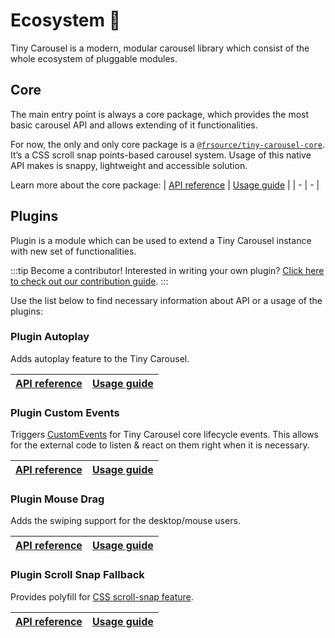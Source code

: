 # Ecosystem 🌳

Tiny Carousel is a modern, modular carousel library which consist of the whole ecosystem of pluggable modules.

## Core
The main entry point is always a core package, which provides the most basic carousel API and allows extending of it functionalities.

For now, the only and only core package is a [`@frsource/tiny-carousel-core`](https://www.npmjs.com/package/@frsource/tiny-carousel-core). It’s a CSS scroll snap points-based carousel system. Usage of this native API makes is snappy, lightweight and accessible solution.

Learn more about the core package:
| [API reference](../api-reference/core) | [Usage guide](../guide/usage/#core) |
| - | - |

## Plugins

Plugin is a module which can be used to extend a Tiny Carousel instance with new set of functionalities.

:::tip Become a contributor!
Interested in writing your own plugin? [Click here to check out our contribution guide](../contribution).
:::

Use the list below to find necessary information about API or a usage of the plugins:

### Plugin Autoplay

Adds autoplay feature to the Tiny Carousel.

| [API reference](../api-reference/plugin-autoplay) | [Usage guide](../guide/usage/#plugin-autoplay) |
| - | - |

### Plugin Custom Events

Triggers [CustomEvents](https://developer.mozilla.org/en-US/docs/Web/API/CustomEvent/CustomEvent) for Tiny Carousel core lifecycle events. This allows for the external code to listen & react on them right when it is necessary.

| [API reference](../api-reference/plugin-custom-events) | [Usage guide](../guide/usage/#plugin-custom-events) |
| - | - |

### Plugin Mouse Drag

Adds the swiping support for the desktop/mouse users.

| [API reference](../api-reference/plugin-mouse-drag) | [Usage guide](../guide/usage/#plugin-mouse-drag) |
| - | - |


### Plugin Scroll Snap Fallback

Provides polyfill for [CSS scroll-snap feature](https://developer.mozilla.org/en-US/docs/Web/CSS/CSS_Scroll_Snap).

| [API reference](../api-reference/plugin-scroll-snap-fallback) | [Usage guide](../guide/usage/#plugin-scroll-snap-fallback) |
| - | - |

